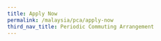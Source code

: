 ```yaml
---
title: Apply Now
permalink: /malaysia/pca/apply-now
third_nav_title: Periodic Commuting Arrangement
---
```




